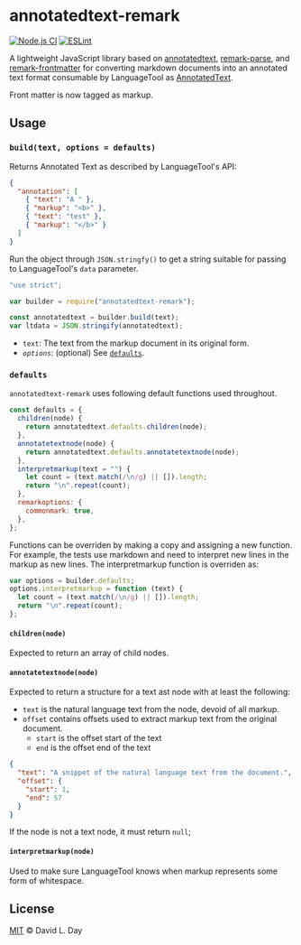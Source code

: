 # annotatedtext-remark

[![Node.js CI](https://github.com/prosegrinder/annotatedtext-remark/workflows/Node.js%20CI/badge.svg?branch=master)](https://github.com/prosegrinder/annotatedtext-remark/actions?query=workflow%3A%22Node.js+CI%22+branch%3Amaster)
[![ESLint](https://github.com/prosegrinder/annotatedtext-remark/workflows/ESLint/badge.svg)](https://github.com/prosegrinder/annotatedtext-remark/actions?query=workflow%3AESLint)

A lightweight JavaScript library based on
[annotatedtext](https://github.com/prosegrinder/annotatedtext),
[remark-parse](https://github.com/remarkjs/remark/tree/master/packages/remark-parse),
and [remark-frontmatter](https://github.com/remarkjs/remark-frontmatter) for
converting markdown documents into an annotated text format consumable by
LanguageTool as
[AnnotatedText](https://languagetool.org/development/api/org/languagetool/markup/AnnotatedText.html).

Front matter is now tagged as markup.

## Usage

### `build(text, options = defaults)`

Returns Annotated Text as described by LanguageTool's API:

```json
{
  "annotation": [
    { "text": "A " },
    { "markup": "<b>" },
    { "text": "test" },
    { "markup": "</b>" }
  ]
}
```

Run the object through `JSON.stringfy()` to get a string suitable for passing to
LanguageTool's `data` parameter.

```js
"use strict";

var builder = require("annotatedtext-remark");

const annotatedtext = builder.build(text);
var ltdata = JSON.stringify(annotatedtext);
```

- `text`: The text from the markup document in its original form.
- _`options`_: (optional) See [`defaults`](#defaults).

### `defaults`

`annotatedtext-remark` uses following default functions used throughout.

```js
const defaults = {
  children(node) {
    return annotatedtext.defaults.children(node);
  },
  annotatetextnode(node) {
    return annotatedtext.defaults.annotatetextnode(node);
  },
  interpretmarkup(text = "") {
    let count = (text.match(/\n/g) || []).length;
    return "\n".repeat(count);
  },
  remarkoptions: {
    commonmark: true,
  },
};
```

Functions can be overriden by making a copy and assigning a new function. For
example, the tests use markdown and need to interpret new lines in the markup as
new lines. The interpretmarkup function is overriden as:

```js
var options = builder.defaults;
options.interpretmarkup = function (text) {
  let count = (text.match(/\n/g) || []).length;
  return "\n".repeat(count);
};
```

#### `children(node)`

Expected to return an array of child nodes.

#### `annotatetextnode(node)`

Expected to return a structure for a text ast node with at least the following:

- `text` is the natural language text from the node, devoid of all markup.
- `offset` contains offsets used to extract markup text from the original
  document.
  - `start` is the offset start of the text
  - `end` is the offset end of the text

```json
{
  "text": "A snippet of the natural language text from the document.",
  "offset": {
    "start": 1,
    "end": 57
  }
}
```

If the node is not a text node, it must return `null`;

#### `interpretmarkup(node)`

Used to make sure LanguageTool knows when markup represents some form of
whitespace.

## License

[MIT](LICENSE) © David L. Day
